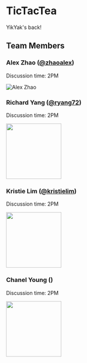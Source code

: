 # TicTacTea

YikYak's back!

## Team Members

### Alex Zhao ([@zhaoalex](https://github.com/zhaoalex))

Discussion time: 2PM

![Alex Zhao](https://avatars2.githubusercontent.com/u/10901793?s=150&v=4)

### Richard Yang ([@ryang72](https://github.com/ryang72))

Discussion time: 2PM

<img height="150px" src="https://media.licdn.com/dms/image/C4E03AQGElu_0OyAiDw/profile-displayphoto-shrink_200_200/0?e=1576108800&v=beta&t=_LE6tVRbn12FC5DMZVo_lnngmDa9JzTymLKnS4dYK3Q"/>

### Kristie Lim ([@kristielim](https://github.com/kristielim))

Discussion time: 2PM

<img height="150px" src="https://media.licdn.com/dms/image/C5603AQEuXp8KDc7_0w/profile-displayphoto-shrink_200_200/0?e=1576108800&v=beta&t=uvz0S8ocohkAhJFzMCvVg0fKS-G5x3RgXU9wvvsChXQ"/>

### Chanel Young ()

Discussion time: 2PM

<img height="150px" src="https://github.com/chanely99/chanely99.github.io/blob/master/face.jpg"/>
